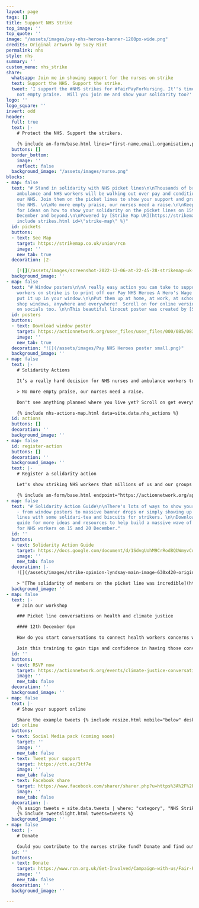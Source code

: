 ```yaml
---
layout: page
tags: []
title: Support NHS Strike
top_image: ''
top_quote: ''
image: "/assets/images/pay-nhs-heroes-banner-1200px-wide.png"
credits: Original artwork by Suzy Riot
permalink: nhs
style: nhs
summary: ''
custom_menu: nhs_strike
share:
  whatsapp: Join me in showing support for the nurses on strike
  text: Support the NHS. Support the strike.
  tweet: 'I support the #NHS strikes for #FairPayForNursing. It''s time for a raise
    not empty praise.  Will you join me and show your solidarity too?'
logo: ''
logo_square: ''
invert: odd
header:
  full: true
  text: |-
    # Protect the NHS. Support the strikers.

    {% include an-form/base.html lines="first-name,email.organisation,postal-code.submit." endpoint="https://actionnetwork.org/api/v2/petitions/65b32fbe-86ae-4037-8f56-73f5881ec34a/signatures" %}
  buttons: []
  border_bottom:
    image: ''
    reflect: false
  background_image: "/assets/images/nurse.png"
blocks:
- map: false
  text: "# Stand in solidarity with NHS picket lines\n\nThousands of brave nurses,
    ambulance and NHS workers will be walking out over pay and conditions and to save
    our NHS. Join them on the picket lines to show your support and gratitude for
    the NHS. \n\nNo more empty praise, our nurses need a raise.\n\nKeep scrolling
    for ideas on how to show your solidarity on the picket lines on 15th, 20th, 21st
    December and beyond.\n\nPowered by [Strike Map UK](https://strikemap.co.uk/)\n\n{%
    include strikes.html id=\"strike-map\" %}"
  id: pickets
  buttons:
  - text: See Map
    target: https://strikemap.co.uk/union/rcn
    image: ''
    new_tab: true
  decoration: |2-

    [![](/assets/images/screenshot-2022-12-06-at-22-45-28-strikemap-uk-find-your-nearest-strike.png)](https://strikemap.co.uk/union/rcn "See picket locations")
  background_image: ''
- map: false
  text: "# Window posters\n\nA really easy action you can take to support the NHS
    workers on strike is to print off our Pay NHS Heroes A Hero's Wage poster and
    put it up in your window.\n\nPut them up at home, at work, at school, in local
    shop windows, anywhere and everywhere!  Scroll on for online versions to share
    on socials too. \n\nThis beautiful linocut poster was created by [Suzy Riot](https://suzyriot.com/)"
  id: posters
  buttons:
  - text: Download window poster
    target: https://actionnetwork.org/user_files/user_files/000/085/083/original/Pay_NHS_Heroes_poster.png
    image: ''
    new_tab: true
  decoration: "![](/assets/images/Pay NHS Heroes poster small.png)"
  background_image: ''
- map: false
  text: |-
    # Solidarity Actions

    It’s a really hard decision for NHS nurses and ambulance workers to go out on strike. They want to be on the frontline saving lives, not standing out on the cold picket lines. We need to show them we are with them through a massive wave of public support and warm gratitude.

    > No more empty praise, our nurses need a raise.

    Don't see anything planned where you live yet? Scroll on get everything you need to organise some solidarity (and warm solidari-tea & biscuits!) for NHS pickets where you live.

    {% include nhs-actions-map.html data=site.data.nhs_actions %}
  id: actions
  buttons: []
  decoration: ''
  background_image: ''
- map: false
  id: register-action
  buttons: []
  decoration: ''
  background_image: ''
  text: |-
    # Register a solidarity action

    Let's show striking NHS workers that millions of us and our groups and movements stand with them.   Register today and you'll receive resources and support to organise a solidarity action where you live.

    {% include an-form/base.html endpoint="https://actionnetwork.org/api/v2/forms/d917ffed-2525-455e-94e5-afc7cd1be39b/submissions" button="Register" lines="first-name,email.action-title,action-start-date.action-description.map.submit" %}
- map: false
  text: "# Solidarity Action Guide\n\nThere's lots of ways to show your solidarity
    - from window posters to massive banner drops or simply showing up on the picket
    lines with some solidari-tea and biscuits for strikers. \n\nDownload the action
    guide for more ideas and resources to help build a massive wave of public support
    for NHS workers on 15 and 20 December."
  id: ''
  buttons:
  - text: Solidarity Action Guide
    target: https://docs.google.com/document/d/1SdvgUohM9CrRod8QbWmyvCu9yBC4qLeCm7xI0XgxF6U/edit#
    image: ''
    new_tab: false
  decoration: |-
    ![](/assets/images/strike-opinion-lyndsay-main-image-630x420-original-in-activate-oct-file.jpeg)

    > "[The solidarity of members on the picket line was incredible](https://www.rcn.org.uk/magazines/Opinion/2022/November/The-solidarity-on-the-NHS-picket-line-was-incredible)" (Image: RCN)
  background_image: ''
- map: false
  text: |-
    # Join our workshop

    ### Picket line conversations on health and climate justice

    #### 12th December 6pm

    How do you start conversations to connect health workers concerns with climate justice on the picket line? How do you link the climate crisis with cost of living crisis & the workers' demands? What are the pitfalls to avoid?

    Join this training to gain tips and confidence in having those conversations. This session will pay particular attention to the connections between health and climate justice to support your conversations and show solidarity on the picket lines.
  id: ''
  buttons:
  - text: RSVP now
    target: https://actionnetwork.org/events/climate-justice-conversations-on-the-picket-line-training-nhs-strike-special/
    image: ''
    new_tab: false
  decoration: ''
  background_image: ''
- map: false
  text: |-
    # Show your support online

    Share the example tweets {% include resize.html mobile="below" desktop="on the right" %}
  id: online
  buttons:
  - text: Social Media pack (coming soon)
    target: ''
    image: ''
    new_tab: false
  - text: Tweet your support
    target: https://ctt.ac/3tf7e
    image: ''
    new_tab: false
  - text: Facebook share
    target: https://www.facebook.com/sharer/sharer.php?u=https%3A%2F%2Fdefundclimatechaos.uk%2Fnhs
    image: ''
    new_tab: false
  decoration: |-
    {% assign tweets = site.data.tweets | where: "category", "NHS Strike" | map: "text"  %}
    {% include tweetslight.html tweets=tweets %}
  background_image: ''
- map: false
  text: |-
    # Donate

    Could you contribute to the nurses strike fund? Donate and find out other ways your can support on the Royal College of Nurses Strike Hub
  id: ''
  buttons:
  - text: Donate
    target: https://www.rcn.org.uk/Get-Involved/Campaign-with-us/Fair-Pay-for-Nursing/Strike-hub
    image: ''
    new_tab: false
  decoration: ''
  background_image: ''

---
```

